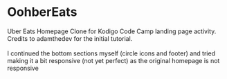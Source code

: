# OohberEats
Uber Eats Homepage Clone for Kodigo Code Camp landing page activity. Credits to adamthedev for the initial tutorial.\
\
I continued the bottom sections myself (circle icons and footer) and tried making it a bit responsive (not yet perfect) as the original homepage is not responsive
